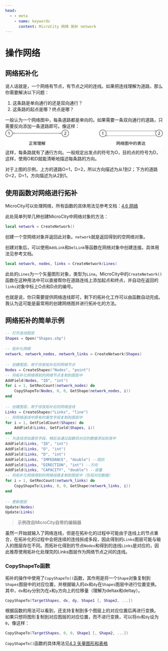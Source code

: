 ```yaml
---
head:
  - - meta
    - name: keywords
      content: MicroCity 网络 拓补 network
---
```


# 操作网络
## 网络拓补化
说人话就是，一个网络有节点，有节点之间的连线。如果把连线理解为道路，那么你需要解决以下问题：
1. 这条路是单向通行的还是双向通行？
2. 这条路的起点是哪？终点是哪？

一般认为一个网络图中，每条道路都是单向的。如果需要一条双向通行的道路，只需要反向添加一条道路即可。像这样：
![双向通行](./images/two_way.svg)
这样，每条路就有了通行方向。一般规定出发点的符号为O，目的点的符号为D，这样，使用O和D就能清晰地描述每条路的方向。

对于上图的示例，上方的道路O=1，D=2，所以方向描述为从1到2；下方的道路O=2，D=1，方向描述为从2到1。

## 使用函数对网络进行拓补
MicroCity可以处理网络，所有函数的具体用法见参考文档：[4.6 网络](../docs/4.6_networks.md)

此处简单列举几种创建MicroCity中网络对象的方法：
```lua
local network = CreateNetwork() 
```
创建一个空网络对象并返回此对象。`network`就是返回得到的空网络对象。

创建对象后，可以使用`AddLink`和`DelLink`等函数在网络对象中创建连接。具体用法见参考文档。

```lua
local network, nodes, links = CreateNetwork(Lines)
```
此处的`Lines`为一个矢量图形对象，类型为`Line`。MicroCity中的`CreateNetwork()`函数在这种用法中可以直接帮你在道路连线上添加起点和终点，并自动在返回的`links`对象中标上O点和D点的编号。

也就是说，你只需要提供网络连线即可，剩下的拓补化工作可以由函数自动完成。我认为这可能是最常用的创建网络图并进行拓补化的方法。

## 网络拓补的简单示例
```lua
-- 打开连线图层
Shapes = Open("Shapes.shp")

-- 拓补化网络
network, network_nodes, network_links = CreateNetwork(Shapes)

-- 创建图层，用于存放拓补后的网络节点
Nodes = CreateShapes("Nodes", "point")
-- 将拓补化网络得到的网络节点复制到图层中
AddField(Nodes, "ID", "int")
for i = 1, GetRecCount(network_nodes) do
	CopyShapeTo(Nodes, 0, 0, GetShape(network_nodes, i))
end

-- 创建图层，用于存放拓补后的网络连线
Links = CreateShapes("Links", "line")
-- 将网络连线中原有的属性字段复制到图层中
for i = 1, GetFieldCount(Shapes) do
	AddField(Links, GetField(Shapes, i))
end
-- 为连线添加属性字段，稍后会通过函数将对应的数据添加到其中
AddField(Links, "ID", "int")
AddField(Links, "O", "int")
AddField(Links, "D", "int")
AddField(Links, "IMPEDANCE", "double") --阻抗
AddField(Links, "DIRECTION", "int") --方向
AddField(Links, "CAPACITY", "double") --容量
-- 将拓补化网络得到的网络线路复制到图层中（包括对应数据）
for i = 1, GetRecCount(network_links) do
	CopyShapeTo(Links, 0, 0, GetShape(network_links, i))
end

-- 更新图层
Update(Nodes)
Update(Links)
```
> 示例改自MicroCity自带的编辑器

虽然一开始就输入了网络连线，但是在拓补化的过程中可能由于连线上的节点重合，在拓补化的过程中会把连续的连线拆成多段，因此得到的`Links`图层可能与输入的图层存在不同。而拓补化得到的节点`Nodes`和得到的连线`Links`是对应的，因此推荐使用拓补化处理完的Links图层作为网络节点之间的连线。

### CopyShapeTo函数
拓补的操作中使用了`CopyShapeTo()`函数，其作用是将一个`Shape`对象复制到`Shapes`图层中的对应位置，并根据输入的`dx`和`dy`在`Shapes`图层中进行位置变换。其中，`dx`和`dy`分别为在`x`和`y`方向上的位移量（理解为deltax和deltay）。
```lua
CopyShapeTo(TargetShapes, dx, dy, Shape1 [, Shape2, ...])
```
根据函数的用法可以看到，还支持复制到多个图层上的对应位置后再进行变换。
如果只想将图形复制到对应图层的对应位置，而不进行变换，可以将`dx`和`dy`设为`0`，像这样：
```lua
CopyShapeTo(TargetShapes, 0, 0, Shape1 [, Shape2, ...])
```
`CopyShapeTo()`函数的具体用法见[4.3 矢量图形和表格](../docs/4.3_shapes_and_tables.md)